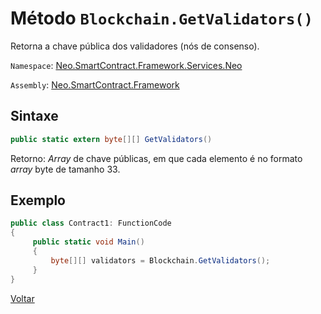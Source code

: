# Método `Blockchain.GetValidators()`

Retorna a chave pública dos validadores (nós de consenso).

`Namespace`: [Neo.SmartContract.Framework.Services.Neo](../../neo.md)

`Assembly`: [Neo.SmartContract.Framework](../../../dotnet.md)

## Sintaxe

```c#
public static extern byte[][] GetValidators()
```

Retorno: *Array* de chave públicas, em que cada elemento é no formato *array* byte de tamanho 33.

## Exemplo

```c#
public class Contract1: FunctionCode
{
     public static void Main()
     {
         byte[][] validators = Blockchain.GetValidators();
     }
}
```



[Voltar](../Blockchain.md)

